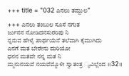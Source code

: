 +++
title = "032 ಎನಲು ತಮ್ಬುಲ"

+++
ಎನಲು  ತಂಬುಲ ಸೂಸೆ ನಗುತ   
ರ್ಜುನನ ನೋಡಿದನಸುರರಿಪು ನಿ  
ನ್ನನುವ ಹೇಳೈ ಪಾರ್ಥಯೆನೆ ತಲೆವಾಗಿ ಕೈಮುಗಿದು   
ಎನಗೆ ಮತ  ಬೇರೇನು ದುರಿಯೋ   
ಧನನ ಮತವೇ ನನ್ನ ಮತ ನಿ   
ಮ್ಮನುನಯವೆ ನಯವೆಮ್ಮೊಳೀ ಸ್ವಾತಂತ್ರ ್ಯವಿಲ್ಲೆಂದ   ॥32॥